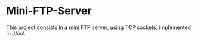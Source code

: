 # Mini-FTP-Server
This project consists in a mini FTP server, using TCP sockets, implemented in JAVA

